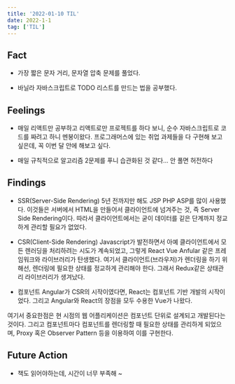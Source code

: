 ```yaml
---
title: '2022-01-10 TIL'
date: 2022-1-1
tag: ['TIL']
---
```


## Fact

- 가장 짧은 문자 거리, 문자열 압축 문제를 풀었다.

- 바닐라 자바스크립트로 TODO 리스트를 만드는 법을 공부했다.

## Feelings

- 매일 리액트만 공부하고 리액트로만 프로젝트를 하다 보니, 순수 자바스크립트로 코드를 짜려고 하니 멘붕이왔다. 프로그래머스에 있는 취업 과제들을 다 구현해 보고 싶은데, 꼭 이번 달 안에 해보고 싶다.

- 매일 규칙적으로 알고리즘 2문제를 푸니 습관화된 것 같다... 안 풀면 허전하다

## Findings

- SSR(Server-Side Rendering)
  5년 전까지만 해도 JSP PHP ASP를 많이 사용했다. 이것들은 서버에서 HTML을 만들어서 클라이언트에 넘겨주는 것, 즉 Server Side Rendering이다. 따라서 클라이언트에서는 굳이 데이터를 깉은 단계까지 정교하게 관리할 필요가 없었다.

- CSR(Client-Side Rendering)
  Javascript가 발전하면서 아예 클라이언트에서 모든 렌러딩을 처리하려는 시도가 계속되었고, 그렇게 React Vue Anfular 같은 프레임워크와 라이브러리가 탄생했다. 여기서 클라이언트(브라우저)가 렌더링을 하기 위해선, 렌더링에 필요한 상태를 정교하게 관리해야 한다.
  그래서 Redux같은 상태관리 라이브러리가 생겨났다.

- 컴포넌트
  Angular가 CSR의 시작이였다면, React는 컴포넌트 기반 개발의 시작이었다. 그리고 Angular와 React의 장점을 모두 수용한 Vue가 나왔다.

여기서 중요한점은 현 시점의 웹 어플리케이션은 컴포넌트 단위로 설계되고 개발된다는 것이다. 그리고 컴포넌트마다 컴포넌트를 렌더링할 때 필요한 상태를 관리하게 되었으며, Proxy 혹은 Observer Pattern 등을 이용하여 이를 구현한다.

## Future Action

- 책도 읽어야하는데, 시간이 너무 부족해 ~
